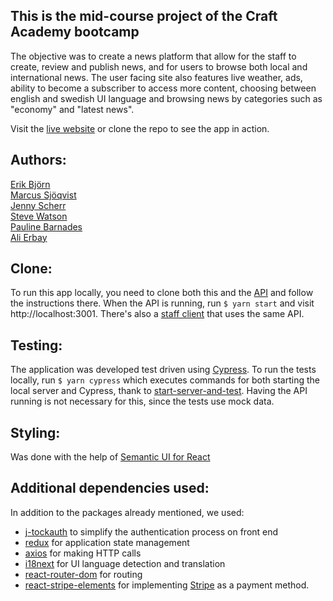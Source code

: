## This is the mid-course project of the Craft Academy bootcamp

The objective was to create a news platform that allow for the staff to create, review and publish news, and for users to browse both local and international news. The user facing site also features live weather, ads, ability to become a subscriber to access more content, choosing between english and swedish UI language and browsing news by categories such as "economy" and "latest news".

Visit the [live website](http://dailynewssense.netlify.app) or clone the repo to see the app in action.


## Authors:

[Erik Björn](https://github.com/erikbjoern)  
[Marcus Sjöqvist](https://github.com/viamarcus)  
[Jenny Scherr](https://github.com/jysmys)  
[Steve Watson](https://github.com/designerofthing)  
[Pauline Barnades](https://github.com/PaulineBA)  
[Ali Erbay](https://github.com/kermit-klein)  

## Clone:

To run this app locally, you need to clone both this and the [API](https://github.com/erikbjoern/newsroom_api-april-2020) and follow the instructions there. When the API is running, run `$ yarn start` and visit http://localhost:3001. There's also a [staff client](https://github.com/erikbjoern/newsroom_staff-april-2020) that uses the same API.

## Testing:

The application was developed test driven using [Cypress](https://cypress.io). To run the tests locally, run `$ yarn cypress` which executes commands for both starting the local server and Cypress, thank to [start-server-and-test](https://github.com/bahmutov/start-server-and-test#readme). Having the API running is not necessary for this, since the tests use mock data.

## Styling:

Was done with the help of [Semantic UI for React](https://react.semantic-ui.com/)

## Additional dependencies used:

In addition to the packages already mentioned, we used:
* [j-tockauth](https://github.com/Eth3rnit3/j-tockauth#readme) to simplify the authentication process on front end
* [redux](https://redux.js.org/introduction/getting-started) for application state management
* [axios](https://github.com/axios/axios#readme) for making HTTP calls
* [i18next](https://react.i18next.com/) for UI language detection and translation
* [react-router-dom](https://github.com/ReactTraining/react-router/tree/master/packages/react-router-dom#readme) for routing
* [react-stripe-elements](https://github.com/stripe/react-stripe-elements#readme) for implementing [Stripe](https://stripe.com/en-se?utm_campaign=paid_brand-SE_se_Search_Brand_Stripe-6498153775&utm_medium=cpc&utm_source=google&ad_content=382002499158&utm_term=stripe&utm_matchtype=e&utm_adposition=&utm_device=c&gclid=CjwKCAjwrvv3BRAJEiwAhwOdM0LlI0h39LjMm9hii6WmFv3OqXkl8XI2WP4GBDJEwXrMOCv6olZ4QxoCuzUQAvD_BwE) as a payment method.
